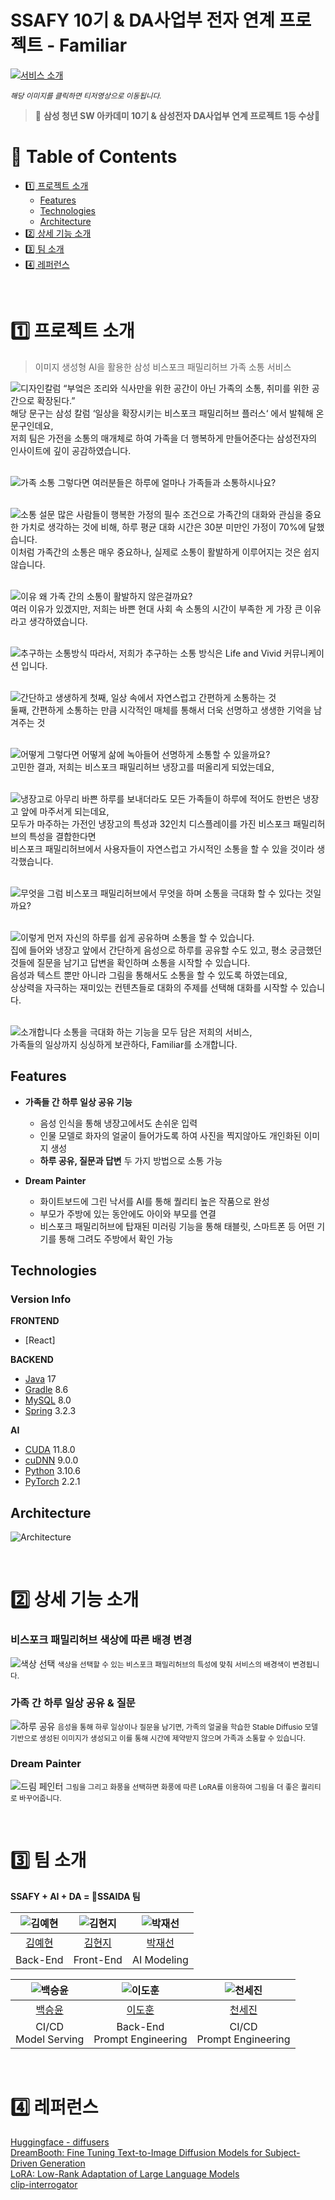 # SSAFY 10기 & DA사업부 전자 연계 프로젝트 - Familiar

<!--프로젝트 대문 이미지-->
[![서비스 소개](./docs/서비스소개.png)](https://www.youtube.com/watch?v=DGH4enc_nlA)
<!-- <a href="https://www.youtube.com/watch?v=DGH4enc_nlA"><img src="https://github.com/ssaida-s003/familiar/tree/master/docs/%EC%84%9C%EB%B9%84%EC%8A%A4%EC%86%8C%EA%B0%9C.png" width="70%" height="70%"/></a> -->

<small>_해당 이미지를 클릭하면 티저영상으로 이동됩니다._</small>

>👑 **삼성 청년 SW 아카데미 10기 & 삼성전자 DA사업부 연계 프로젝트 1등 수상**👑
<!--목차-->
# 🎈 Table of Contents
- [1️⃣ 프로젝트 소개](#1️⃣-프로젝트-소개)
  - [Features](#features)
  - [Technologies](#technologies)
  - [Architecture](#architecture)
- [2️⃣ 상세 기능 소개](#2️⃣-상세-기능-소개)
- [3️⃣ 팀 소개](#3️⃣-팀-소개)
- [4️⃣ 레퍼런스](#4️⃣-레퍼런스)

<br>

# 1️⃣ 프로젝트 소개

> 이미지 생성형 AI을 활용한 삼성 비스포크 패밀리허브 가족 소통 서비스

![디자인칼럼](./docs/디자인칼럼.png)
“부엌은 조리와 식사만을 위한 공간이 아닌 가족의 소통, 취미를 위한 공간으로 확장된다.”  
해당 문구는 삼성 칼럼 ‘일상을 확장시키는 비스포크 패밀리허브 플러스‘ 에서 발췌해 온 문구인데요,  
저희 팀은 가전을 소통의 매개체로 하여 가족을 더 행복하게 만들어준다는 삼성전자의 인사이트에 깊이 공감하였습니다.
<br><br>

![가족 소통](./docs/가족%20소통.png)
그렇다면 여러분들은 하루에 얼마나 가족들과 소통하시나요?
<br><br>

![소통 설문](./docs/소통%20설문.png)
많은 사람들이 행복한 가정의 필수 조건으로 가족간의 대화와 관심을 중요한 가치로 생각하는 것에 비해,
하루 평균 대화 시간은 30분 미만인 가정이 70%에 달했습니다.  
이처럼 가족간의 소통은 매우 중요하나, 실제로 소통이 활발하게 이루어지는 것은 쉽지 않습니다.
<br><br>

![이유](./docs/이유.png)
왜 가족 간의 소통이 활발하지 않은걸까요?  
여러 이유가 있겠지만, 저희는 바쁜 현대 사회 속 소통의 시간이 부족한 게 가장 큰 이유라고 생각하였습니다.
<br><br>

![추구하는 소통방식](./docs/추구하는%20소통방식.png)
따라서, 저희가 추구하는 소통 방식은 Life and Vivid 커뮤니케이션 입니다.
<br><br>

![간단하고 생생하게](./docs/간단하고%20생생하게.png)
첫째, 일상 속에서 자연스럽고 간편하게 소통하는 것  
둘째, 간편하게 소통하는 만큼 시각적인 매체를 통해서 더욱 선명하고 생생한 기억을 남겨주는 것
<br><br>

![어떻게](./docs/어떻게.png)
그렇다면 어떻게 삶에 녹아들어 선명하게 소통할 수 있을까요?  
고민한 결과, 저희는 비스포크 패밀리허브 냉장고를 떠올리게 되었는데요,
<br><br>

![냉장고로](./docs/냉장고로.png)
아무리 바쁜 하루를 보내더라도 모든 가족들이 하루에 적어도 한번은 냉장고 앞에 마주서게 되는데요,  
모두가 마주하는  가전인 냉장고의 특성과 32인치 디스플레이를 가진 비스포크 패밀리허브의 특성을 결합한다면  
비스포크 패밀리허브에서 사용자들이 자연스럽고 가시적인 소통을 할 수 있을 것이라 생각했습니다.
<br><br>

![무엇을](./docs/무엇을.png)
그럼 비스포크 패밀리허브에서 무엇을 하며 소통을 극대화 할 수 있다는 것일까요?
<br><br>

![이렇게](./docs/이렇게.png)
먼저 자신의 하루를 쉽게 공유하며 소통을 할 수 있습니다.  
집에 들어와 냉장고 앞에서 간단하게 음성으로 하루를 공유할 수도 있고, 평소 궁금했던 것들에 질문을 남기고 답변을 확인하며 소통을 시작할 수 있습니다.  
음성과 텍스트 뿐만 아니라 그림을 통해서도 소통을 할 수 있도록 하였는데요,  
상상력을 자극하는 재미있는 컨텐츠들로 대화의 주제를 선택해 대화를 시작할 수 있습니다.
<br><br>

![소개합니다](./docs/소개합니다.png)
소통을 극대화 하는 기능을 모두 담은 저희의 서비스,  
가족들의 일상까지 싱싱하게 보관하다, Familiar를 소개합니다.  

## Features

- **가족들 간 하루 일상 공유 기능**
  - 음성 인식을 통해 냉장고에서도 손쉬운 입력
  - 인물 모델로 화자의 얼굴이 들어가도록 하여 사진을 찍지않아도 개인화된 이미지 생성
  - **하루 공유, 질문과 답변** 두 가지 방법으로 소통 가능

- **Dream Painter**
  - 화이트보드에 그린 낙서를 AI를 통해 퀄리티 높은 작품으로 완성
  - 부모가 주방에 있는 동안에도 아이와 부모를 연결
  - 비스포크 패밀리허브에 탑재된 미러링 기능을 통해 태블릿, 스마트폰 등 어떤 기기를 통해 그려도 주방에서 확인 가능


## Technologies
### Version Info
**FRONTEND**
- [React]

**BACKEND**
- [Java](https://www.java.com/ko/) 17
- [Gradle](https://gradle.org/) 8.6
- [MySQL](https://www.mysql.com/) 8.0
- [Spring](https://spring.io/) 3.2.3

**AI**
- [CUDA](https://developer.nvidia.com/cuda-toolkit) 11.8.0
- [cuDNN](https://developer.nvidia.com/cudnn) 9.0.0
- [Python](https://www.python.org/) 3.10.6
- [PyTorch](https://pytorch.org/) 2.2.1

## Architecture
![Architecture](docs/Architecture.png)

<br>

# 2️⃣ 상세 기능 소개
### 비스포크 패밀리허브 색상에 따른 배경 변경

![색상 선택](./docs/비스포크-색상선택.gif)
<small>색상을 선택할 수 있는 비스포크 패밀리허브의 특성에 맞춰 서비스의 배경색이 변경됩니다.</small>


### 가족 간 하루 일상 공유 & 질문 
![하루 공유](./docs/하루공유_질문.gif)
<small>
음성을 통해 하루 일상이나 질문을 남기면, 가족의 얼굴을 학습한 Stable Diffusio 모델 기반으로 생성된 이미지가 생성되고 이를 통해 시간에 제약받지 않으며 가족과 소통할 수 있습니다.
</small>

### Dream Painter
![드림 페인터](./docs/드림페인터.gif)
<small>그림을 그리고 화풍을 선택하면 화풍에 따른 LoRA를 이용하여 그림을 더 좋은 퀄리티로 바꾸어줍니다.
</small>

<br>

# 3️⃣ 팀 소개

**SSAFY + AI + DA = 🥤SSAIDA 팀**
<!-- <center>
<table>
    <tr height="160px">
        <td align="center" width="200px">
            <a href="https://github.com/yeaaaaahhhhh"><img height="150" width="100" src="https://file.notion.so/f/f/160592ad-dc63-481b-8566-2afbd2df9f93/b7e00f7c-1971-4c21-98fd-28e18f28e230/Untitled.png?id=95b815a7-865a-4708-9d3d-63a90b9d52e5&table=block&spaceId=160592ad-dc63-481b-8566-2afbd2df9f93&expirationTimestamp=1712282400000&signature=lihyj5b4H9gVaoh7OCsbcorWxbMb9Dhlg0khLq9KOxk&downloadName=Untitled.png"/></a>
            <br />
            <a href="https://github.com/yeaaaaahhhhh">김예현</a>
        </td>
        <td align="center" width="200px">
            <a href="https://github.com/KINHYEONJI"><img height="150" width="100px" src="https://file.notion.so/f/f/160592ad-dc63-481b-8566-2afbd2df9f93/d48b1d41-9428-480a-b9b1-4dcad278e54e/Untitled.png?id=f7eba59a-9657-4b50-b4c9-27d274677d36&table=block&spaceId=160592ad-dc63-481b-8566-2afbd2df9f93&expirationTimestamp=1712282400000&signature=tmYelULG-S_piP0IpnY3rNLbCvqLIY0qZ_Je0iAwMcA&downloadName=Untitled.png"/></a>
            <br />
            <a href="https://github.com/KINHYEONJI">김현지</a>
        </td>
        <td align="center" width="200px">
            <a href="https://github.com/Jaeseon95"><img height="150px" width="100px" src="https://file.notion.so/f/f/160592ad-dc63-481b-8566-2afbd2df9f93/13879bd8-fcd4-4655-9142-9a2352b78c98/Untitled.png?id=27017017-96b3-4d69-86a2-d7f44d05006c&table=block&spaceId=160592ad-dc63-481b-8566-2afbd2df9f93&expirationTimestamp=1712282400000&signature=VusIK4gMdpRLIy5O7wFGO2GnqO0Hn2ZlB7neGMZXblU&downloadName=Untitled.png"/></a>
            <br />
            <a href="https://github.com/Jaeseon95">박재선</a>
        </td>
    </tr>
    <tr height="30px">
        <td align="center">
            Back-End
            <br />
        </td>
        <td align="center">
            Front-End    
        </td>
        <td align="center">
            AI Modeling
        <br>
        </td>
    </tr>
    <tr height="160px">
        <td align="center" width="200px">
            <a href="https://github.com/fangdol888"><img height="150" width="100" src="https://file.notion.so/f/f/160592ad-dc63-481b-8566-2afbd2df9f93/5c60b1b8-92c1-4bc9-9121-fc25b1c64923/Untitled.png?id=4f9e3fac-2c1e-41b4-920f-cf98ed3c29a6&table=block&spaceId=160592ad-dc63-481b-8566-2afbd2df9f93&expirationTimestamp=1712282400000&signature=zRijfhxtPaN8T83fBQxA-vf_Kenm0s3namhHu7TCiws&downloadName=Untitled.png"/></a>
            <br />
            <a href="https://github.com/fangdol888">백승윤</a>
        </td>
        <td align="center" width="200px">
            <a href="https://github.com/dokuny"><img height="150" width="100px" src="https://file.notion.so/f/f/160592ad-dc63-481b-8566-2afbd2df9f93/bd3d1918-c534-4ced-8872-58436bd624c3/Untitled.png?id=19a688bc-e3c5-4ed7-8b0c-10832964402d&table=block&spaceId=160592ad-dc63-481b-8566-2afbd2df9f93&expirationTimestamp=1712282400000&signature=cEZV2y5J3UW9vnZHRlhMCL4zlAvCKGfq0-ICnKPHFF0&downloadName=Untitled.png"/></a>
            <br />
            <a href="https://github.com/dokuny">이도훈</a>
        </td>
        <td align="center" width="200px">
            <a href="https://github.com/sejinnnnnn"><img height="150px" width="100px" src="https://file.notion.so/f/f/160592ad-dc63-481b-8566-2afbd2df9f93/9a1f854e-b922-4e06-891e-ca91e78ad3f1/Untitled.png?id=3fbf6dc8-cf0a-4bcc-bb78-0a4b1623e7b4&table=block&spaceId=160592ad-dc63-481b-8566-2afbd2df9f93&expirationTimestamp=1712282400000&signature=TVw8h3GwigRX74FIC0Ll1hCDK15R4lCxHB7oLWLCOiU&downloadName=Untitled.png"/></a>
            <br />
            <a href="https://github.com/sejinnnnnn">천세진</a>
        </td>
    </tr>
    <tr height="30px">
        <td align="center">
            CI/CD
            <br />
            Model Serving
        </td>
        <td align="center">
            Back-End
            <br />
            Prompt Engineering
        </td>
        <td align="center">
            CI/CD
           <br />
            Prompt Engineering
        </td>
    </tr>
<table>
</center> -->

| ![김예현](./docs/예현.png) | ![김현지](./docs/현지.png) | ![박재선](./docs/재선.png) |
|:---:|:---:|:---:|
| [김예현](https://github.com/yeaaaaahhhhh) | [김현지](https://github.com/KINHYEONJI) | [박재선](https://github.com/Jaeseon95) |
| Back-End | Front-End | AI Modeling |


| ![백승윤](./docs/승윤.png) | ![이도훈](./docs/도훈.png) | ![천세진](./docs/세진.png) |
|:---:|:---:|:---:|
| [백승윤](https://github.com/fangdol888) | [이도훈](https://github.com/dokuny) | [천세진](https://github.com/sejinnnnnn) |
| CI/CD<br/>Model Serving | Back-End<br/>Prompt Engineering | CI/CD<br/>Prompt Engineering |

<br>

# 4️⃣ 레퍼런스
[Huggingface - diffusers](https://huggingface.co/docs/diffusers/index)  
[DreamBooth: Fine Tuning Text-to-Image Diffusion Models for Subject-Driven Generation](https://dreambooth.github.io/)  
[LoRA: Low-Rank Adaptation of Large Language Models](https://github.com/microsoft/LoRA)  
[clip-interrogator](https://github.com/pharmapsychotic/clip-interrogator)


<!--URLS-->
[license-url]: LICENSE.md
[contribution-url]: CONTRIBUTION.md
[readme-eng-url]: ../README.md
